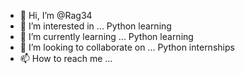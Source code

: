 - 👋 Hi, I’m @Rag34
- 👀 I’m interested in ... Python learning
- 🌱 I’m currently learning ... Python learning
- 💞️ I’m looking to collaborate on ... Python internships
- 📫 How to reach me ... 

<!---
Rag34/Rag34 is a ✨ special ✨ repository because its `README.md` (this file) appears on your GitHub profile.
You can click the Preview link to take a look at your changes.
--->
